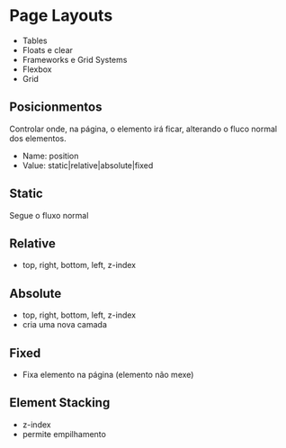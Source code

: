 # Page Layouts

- Tables
- Floats e clear
- Frameworks e Grid Systems
- Flexbox
- Grid

## Posicionmentos

Controlar onde, na página, o elemento irá ficar,
alterando o fluco normal dos elementos.

- Name: position
- Value: static|relative|absolute|fixed

## Static

Segue o fluxo normal

## Relative

- top, right, bottom, left, z-index

## Absolute

- top, right, bottom, left, z-index
- cria uma nova camada

## Fixed

- Fixa elemento na página (elemento não mexe)

## Element Stacking

- z-index
- permite empilhamento

